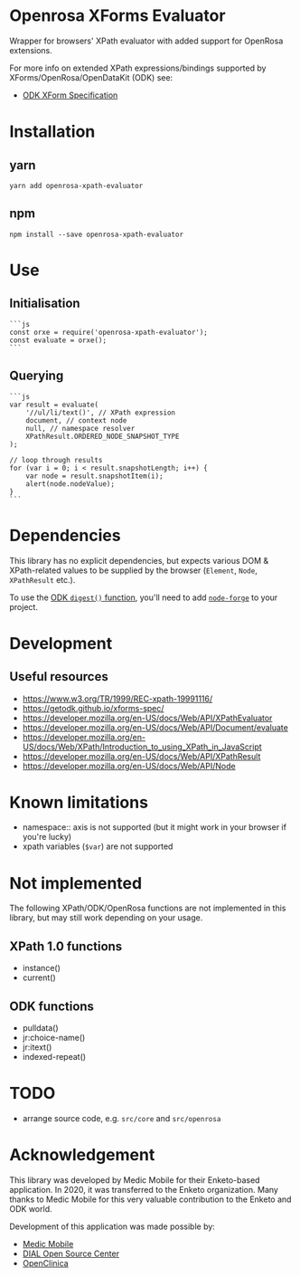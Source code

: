 Openrosa XForms Evaluator
=========================

Wrapper for browsers' XPath evaluator with added support for OpenRosa extensions.

For more info on extended XPath expressions/bindings supported by XForms/OpenRosa/OpenDataKit (ODK) see:

* [ODK XForm Specification](https://getodk.github.io/xforms-spec/)


# Installation

## yarn

    yarn add openrosa-xpath-evaluator

## npm

    npm install --save openrosa-xpath-evaluator

# Use

## Initialisation

    ```js
    const orxe = require('openrosa-xpath-evaluator');
    const evaluate = orxe();
    ```

## Querying

    ```js
    var result = evaluate(
        '//ul/li/text()', // XPath expression
        document, // context node
        null, // namespace resolver
        XPathResult.ORDERED_NODE_SNAPSHOT_TYPE
    );

    // loop through results
    for (var i = 0; i < result.snapshotLength; i++) {
        var node = result.snapshotItem(i);
        alert(node.nodeValue);
    }
    ```


# Dependencies

This library has no explicit dependencies, but expects various DOM & XPath-related values to be supplied by the browser (`Element`, `Node`, `XPathResult` etc.).

To use the [ODK `digest()` function](https://getodk.github.io/xforms-spec/#fn:digest),
you'll need to add [`node-forge`](https://www.npmjs.com/package/node-forge) to
your project.


# Development

## Useful resources

* https://www.w3.org/TR/1999/REC-xpath-19991116/
* https://getodk.github.io/xforms-spec/
* https://developer.mozilla.org/en-US/docs/Web/API/XPathEvaluator
* https://developer.mozilla.org/en-US/docs/Web/API/Document/evaluate
* https://developer.mozilla.org/en-US/docs/Web/XPath/Introduction_to_using_XPath_in_JavaScript
* https://developer.mozilla.org/en-US/docs/Web/API/XPathResult
* https://developer.mozilla.org/en-US/docs/Web/API/Node


# Known limitations

* namespace:: axis is not supported (but it might work in your browser if you're lucky)
* xpath variables (`$var`) are not supported


# Not implemented

The following XPath/ODK/OpenRosa functions are not implemented in this library, but may still work depending on your usage.

## XPath 1.0 functions

* instance()
* current()

## ODK functions

* pulldata()
* jr:choice-name()
* jr:itext()
* indexed-repeat()


# TODO

* arrange source code, e.g. `src/core` and `src/openrosa`

# Acknowledgement

This library was developed by Medic Mobile for their Enketo-based application. In 2020, it was transferred to the Enketo organization. Many thanks to Medic Mobile for this very valuable contribution to the Enketo and ODK world.

Development of this application was made possible by:

* [Medic Mobile](http://medicmobile.org/)
* [DIAL Open Source Center](https://www.osc.dial.community/)
* [OpenClinica](https://www.openclinica.com/)
